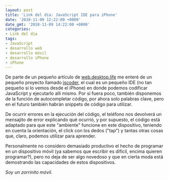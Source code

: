 ```yaml
---
layout: post
title: 'Link del día: JavaScript IDE para iPhone'
date: '2010-11-09 12:22:00 +0000'
date_gmt: '2010-11-09 14:22:00 +0000'
categories:
- Link del día
tags:
- JavaScript
- desarrollo web
- desarrollo móvil
- desarrollo iPhone
- iPhone
---
```


De parte de un pequeño artículo de [web.desktop.life](http://webdesktoplife.com/post/1358032790/a-javascript-ide-for-the-iphone) me enteré de un pequeño proyecto llamado [jscoder](http://files.stefanlh.de/public/jscoder/), el cual es un pequeño IDE (no tan pequeño si lo vemos desde el iPhone) en donde podemos codificar JavaScript y ejecutarlo allí mismo. Por si fuera poco, también disponemos de la función de autocompletar código, por ahora solo palabras clave, pero en el futuro también habrán snippets de código para utilizar.

De ocurrir errores en la ejecución del código, el teléfono nos devolverá un mensajito de error explicando qué ocurrió, y por supuesto, el código está adaptado para que este "ambiente" funcione en este dispositivo, teniendo en cuenta la orientación, el click con los dedos ("tap") y tantas otras cosas que, claro, podemos utilizar para aprender.

Personalmente no considero demasiado productivo el hecho de programar en un dispositivo móvil (ya sabemos que escribir es difícil, encima quieren programar?), pero no deja de ser algo novedoso y que en cierta moda está demostrando las capacidades de estos dispositivos.

_Soy un zorrinito móvil._
